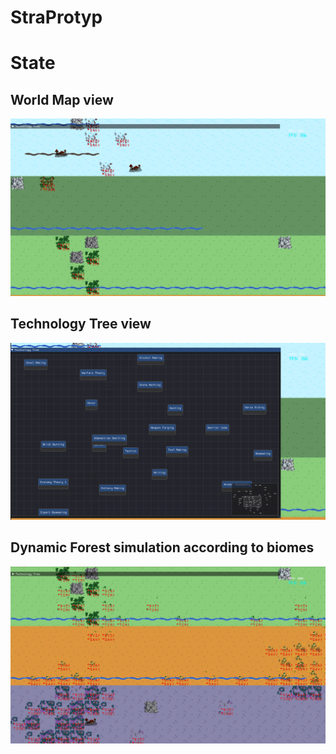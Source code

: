 # StraProtyp


# State
## World Map view
![alt text](https://github.com/CyberPlaton/StraProtyp/blob/master/ref_1.png)
## Technology Tree view
![alt text](https://github.com/CyberPlaton/StraProtyp/blob/master/ref_2.png)
## Dynamic Forest simulation according to biomes
![alt text](https://github.com/CyberPlaton/StraProtyp/blob/master/ref_3.png)
